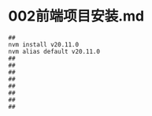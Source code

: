 # 002前端项目安装.md

```shell
## 
nvm install v20.11.0
nvm alias default v20.11.0
## 
## 
## 
## 
## 
## 
## 
## 
```